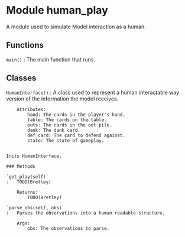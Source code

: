 Module human_play
=================
A module used to simulate Model interaction as a human.

Functions
---------

    
`main()`
:   The main function that runs.

Classes
-------

`HumanInterface()`
:   A class used to represent a human interactable way version of the
    information the model receives.
    
        Attributes:
            hand: The cards in the player's hand.
            table: The cards on the table.
            outs: The cards in the out pile.
            dank: The dank card.
            def_card: The card to defend against.
            state: The state of gameplay.
        
    
    Inits HumanInterface.

    ### Methods

    `get_play(self)`
    :   TODO(Bretley)
        
        Returns:
            TODO(Bretley)

    `parse_obs(self, obs)`
    :   Parses the observations into a human readable structure.
        
        Args:
            obs: The observations to parse.